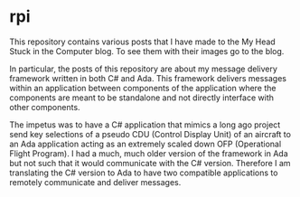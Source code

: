 # rpi

This repository contains various posts that I have made to the My Head Stuck in the Computer blog.  To see them with their images go to the blog.

In particular, the posts of this repository are about my message delivery framework written in both C# and Ada.  This framework delivers messages within an application between components of the application where the components are meant to be standalone and not directly interface with other components.

The impetus was to have a C# application that mimics a long ago project send key selections of a pseudo CDU (Control Display Unit) of an aircraft to an Ada application acting as an extremely scaled down OFP (Operational Flight Program).  I had a much, much older version of the framework in Ada but not such that it would communicate with the C# version.  Therefore I am translating the C# version to Ada to have two compatible applications to remotely communicate and deliver messages.
